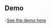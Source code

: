 
## Demo
 -[See the demo here](https://drive.google.com/file/d/1UDfn_0TZbyQFtQNYan1sA01evAt22br6/view?usp=sharing)

  
